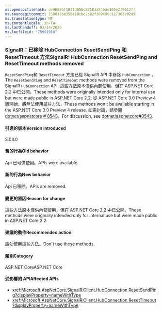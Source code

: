 ```yaml
---
ms.openlocfilehash: de06825f1031d05bc83183a83bae165e2f9512ff
ms.sourcegitcommit: 7588136e355e10cbc2582f389c90c127363c02a5
ms.translationtype: MT
ms.contentlocale: zh-TW
ms.lasthandoff: 03/14/2020
ms.locfileid: "75901918"
---
```

### <a name="signalr-hubconnection-resetsendping-and-resettimeout-methods-removed"></a><span data-ttu-id="1da87-101">SignalR：已移除 HubConnection ResetSendPing 和 ResetTimeout 方法</span><span class="sxs-lookup"><span data-stu-id="1da87-101">SignalR: HubConnection ResetSendPing and ResetTimeout methods removed</span></span>

<span data-ttu-id="1da87-102">`ResetSendPing`和 `ResetTimeout` 方法已從 SignalR API 中移除 `HubConnection` 。</span><span class="sxs-lookup"><span data-stu-id="1da87-102">The `ResetSendPing` and `ResetTimeout` methods were removed from the SignalR `HubConnection` API.</span></span> <span data-ttu-id="1da87-103">這些方法原本僅供內部使用，但在 ASP.NET Core 2.2 中已公開。</span><span class="sxs-lookup"><span data-stu-id="1da87-103">These methods were originally intended only for internal use but were made public in ASP.NET Core 2.2.</span></span> <span data-ttu-id="1da87-104">從 ASP.NET Core 3.0 Preview 4 版開始，將無法使用這些方法。</span><span class="sxs-lookup"><span data-stu-id="1da87-104">These methods won't be available starting in the ASP.NET Core 3.0 Preview 4 release.</span></span> <span data-ttu-id="1da87-105">如需討論，請參閱 [dotnet/aspnetcore # 8543](https://github.com/dotnet/aspnetcore/issues/8543)。</span><span class="sxs-lookup"><span data-stu-id="1da87-105">For discussion, see [dotnet/aspnetcore#8543](https://github.com/dotnet/aspnetcore/issues/8543).</span></span>

#### <a name="version-introduced"></a><span data-ttu-id="1da87-106">引進的版本</span><span class="sxs-lookup"><span data-stu-id="1da87-106">Version introduced</span></span>

<span data-ttu-id="1da87-107">3.0</span><span class="sxs-lookup"><span data-stu-id="1da87-107">3.0</span></span>

#### <a name="old-behavior"></a><span data-ttu-id="1da87-108">舊的行為</span><span class="sxs-lookup"><span data-stu-id="1da87-108">Old behavior</span></span>

<span data-ttu-id="1da87-109">Api 已可供使用。</span><span class="sxs-lookup"><span data-stu-id="1da87-109">APIs were available.</span></span>

#### <a name="new-behavior"></a><span data-ttu-id="1da87-110">新的行為</span><span class="sxs-lookup"><span data-stu-id="1da87-110">New behavior</span></span>

<span data-ttu-id="1da87-111">Api 已移除。</span><span class="sxs-lookup"><span data-stu-id="1da87-111">APIs are removed.</span></span>

#### <a name="reason-for-change"></a><span data-ttu-id="1da87-112">變更的原因</span><span class="sxs-lookup"><span data-stu-id="1da87-112">Reason for change</span></span>

<span data-ttu-id="1da87-113">這些方法原本僅供內部使用，但在 ASP.NET Core 2.2 中已公開。</span><span class="sxs-lookup"><span data-stu-id="1da87-113">These methods were originally intended only for internal use but were made public in ASP.NET Core 2.2.</span></span>

#### <a name="recommended-action"></a><span data-ttu-id="1da87-114">建議的動作</span><span class="sxs-lookup"><span data-stu-id="1da87-114">Recommended action</span></span>

<span data-ttu-id="1da87-115">請勿使用這些方法。</span><span class="sxs-lookup"><span data-stu-id="1da87-115">Don't use these methods.</span></span>

#### <a name="category"></a><span data-ttu-id="1da87-116">類別</span><span class="sxs-lookup"><span data-stu-id="1da87-116">Category</span></span>

<span data-ttu-id="1da87-117">ASP.NET Core</span><span class="sxs-lookup"><span data-stu-id="1da87-117">ASP.NET Core</span></span>

#### <a name="affected-apis"></a><span data-ttu-id="1da87-118">受影響的 API</span><span class="sxs-lookup"><span data-stu-id="1da87-118">Affected APIs</span></span>

- <xref:Microsoft.AspNetCore.SignalR.Client.HubConnection.ResetSendPing?displayProperty=nameWithType>
- <xref:Microsoft.AspNetCore.SignalR.Client.HubConnection.ResetTimeout?displayProperty=nameWithType>

<!--

#### Affected APIs

- `M:Microsoft.AspNetCore.SignalR.Client.HubConnection.ResetSendPing`
- `M:Microsoft.AspNetCore.SignalR.Client.HubConnection.ResetTimeout`

-->
